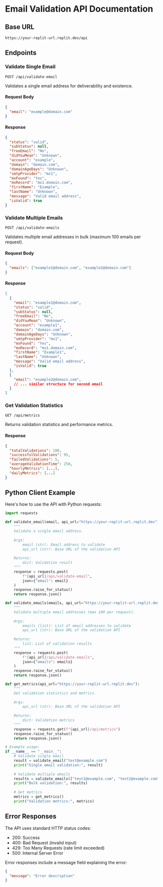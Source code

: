 # Email Validation API Documentation

## Base URL
`https://your-replit-url.replit.dev/api`

## Endpoints

### Validate Single Email
`POST /api/validate-email`

Validates a single email address for deliverability and existence.

#### Request Body
```json
{
  "email": "example@domain.com"
}
```

#### Response
```json
{
  "status": "valid",
  "subStatus": null,
  "freeEmail": "No",
  "didYouMean": "Unknown",
  "account": "example",
  "domain": "domain.com",
  "domainAgeDays": "Unknown",
  "smtpProvider": "mx1",
  "mxFound": "Yes",
  "mxRecord": "mx1.domain.com",
  "firstName": "Example",
  "lastName": "Unknown",
  "message": "Valid email address",
  "isValid": true
}
```

### Validate Multiple Emails
`POST /api/validate-emails`

Validates multiple email addresses in bulk (maximum 100 emails per request).

#### Request Body
```json
{
  "emails": ["example1@domain.com", "example2@domain.com"]
}
```

#### Response
```json
[
  {
    "email": "example1@domain.com",
    "status": "valid",
    "subStatus": null,
    "freeEmail": "No",
    "didYouMean": "Unknown",
    "account": "example1",
    "domain": "domain.com",
    "domainAgeDays": "Unknown",
    "smtpProvider": "mx1",
    "mxFound": "Yes",
    "mxRecord": "mx1.domain.com",
    "firstName": "Example1",
    "lastName": "Unknown",
    "message": "Valid email address",
    "isValid": true
  },
  {
    "email": "example2@domain.com",
    // ... similar structure for second email
  }
]
```

### Get Validation Statistics
`GET /api/metrics`

Returns validation statistics and performance metrics.

#### Response
```json
{
  "totalValidations": 100,
  "successfulValidations": 95,
  "failedValidations": 5,
  "averageValidationTime": 250,
  "hourlyMetrics": [...],
  "dailyMetrics": [...]
}
```

## Python Client Example

Here's how to use the API with Python requests:

```python
import requests

def validate_email(email, api_url="https://your-replit-url.replit.dev"):
    """
    Validate a single email address.
    
    Args:
        email (str): Email address to validate
        api_url (str): Base URL of the validation API
        
    Returns:
        dict: Validation result
    """
    response = requests.post(
        f"{api_url}/api/validate-email",
        json={"email": email}
    )
    response.raise_for_status()
    return response.json()

def validate_emails(emails, api_url="https://your-replit-url.replit.dev"):
    """
    Validate multiple email addresses (max 100 per request).
    
    Args:
        emails (list): List of email addresses to validate
        api_url (str): Base URL of the validation API
        
    Returns:
        list: List of validation results
    """
    response = requests.post(
        f"{api_url}/api/validate-emails",
        json={"emails": emails}
    )
    response.raise_for_status()
    return response.json()

def get_metrics(api_url="https://your-replit-url.replit.dev"):
    """
    Get validation statistics and metrics.
    
    Args:
        api_url (str): Base URL of the validation API
        
    Returns:
        dict: Validation metrics
    """
    response = requests.get(f"{api_url}/api/metrics")
    response.raise_for_status()
    return response.json()

# Example usage:
if __name__ == "__main__":
    # Validate single email
    result = validate_email("test@example.com")
    print("Single email validation:", result)
    
    # Validate multiple emails
    results = validate_emails(["test1@example.com", "test2@example.com"])
    print("Bulk validation:", results)
    
    # Get metrics
    metrics = get_metrics()
    print("Validation metrics:", metrics)
```

## Error Responses

The API uses standard HTTP status codes:

- 200: Success
- 400: Bad Request (invalid input)
- 429: Too Many Requests (rate limit exceeded)
- 500: Internal Server Error

Error responses include a message field explaining the error:

```json
{
  "message": "Error description"
}
```

